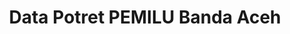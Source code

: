 ---
title: Data Potret PEMILU Banda Aceh
organization: KPU REPUBLIK INDONESIA
notes: Data Potret PEMILU Banda Aceh
resources:
  - name: CSV Candidates
    url: 'https://github.com/pemiluAPI/pemilu-data/raw/master/potret-pemilu-kota-banda-aceh/candidates.csv'
    format: csv
  - name: CSV DCT Categories
    url: 'https://github.com/pemiluAPI/pemilu-data/raw/master/potret-pemilu-kota-banda-aceh/dct_categories.csv'
    format: csv
  - name: CSV DCT Recapitulations
    url: 'https://github.com/pemiluAPI/pemilu-data/raw/master/potret-pemilu-kota-banda-aceh/dct_recapitulations.csv'
    format: csv
  - name: CSV DPTS
    url: 'https://github.com/pemiluAPI/pemilu-data/raw/master/potret-pemilu-kota-banda-aceh/dpts.csv'
    format: csv
  - name: CSV Parties
    url: 'https://github.com/pemiluAPI/pemilu-data/raw/master/potret-pemilu-kota-banda-aceh/parties.csv'
    format: csv
  - name: CSV Party Votes
    url: 'https://github.com/pemiluAPI/pemilu-data/raw/master/potret-pemilu-kota-banda-aceh/party_votes.csv'
    format: csv
  - name: CSV Region Categories
    url: 'https://github.com/pemiluAPI/pemilu-data/raw/master/potret-pemilu-kota-banda-aceh/region_categories.csv'
    format: csv
  - name: CSV Regions
    url: 'https://github.com/pemiluAPI/pemilu-data/raw/master/potret-pemilu-kota-banda-aceh/regions.csv'
    format: csv
category:
  - Potret PEMILU Kota Banda Aceh
maintainer: ''
maintainer_email: ''
---